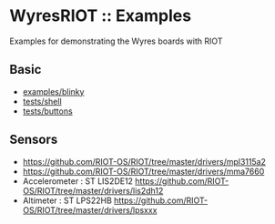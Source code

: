 # WyresRIOT :: Examples
Examples for demonstrating the Wyres boards with RIOT

## Basic
* [examples/blinky](https://github.com/RIOT-OS/RIOT/tree/master/examples/blinky)
* [tests/shell](https://github.com/RIOT-OS/RIOT/tree/master/tests/shell)
* [tests/buttons](https://github.com/RIOT-OS/RIOT/tree/master/tests/buttons)

## Sensors

* https://github.com/RIOT-OS/RIOT/tree/master/drivers/mpl3115a2
* https://github.com/RIOT-OS/RIOT/tree/master/drivers/mma7660 
* Accelerometer : ST LIS2DE12 https://github.com/RIOT-OS/RIOT/tree/master/drivers/lis2dh12 
* Altimeter : ST LPS22HB https://github.com/RIOT-OS/RIOT/tree/master/drivers/lpsxxx 
